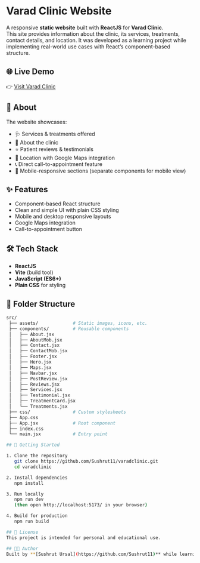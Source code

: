 # Varad Clinic Website  

A responsive **static website** built with **ReactJS** for **Varad Clinic**.  
This site provides information about the clinic, its services, treatments, contact details, and location. It was developed as a learning project while implementing real-world use cases with React’s component-based structure.  

## 🌐 Live Demo  
👉 [Visit Varad Clinic](https://varadclinic.netlify.app)  

## 📖 About  
The website showcases:  
- 🩺 Services & treatments offered  
- 📖 About the clinic  
- ⭐ Patient reviews & testimonials  
- 📍 Location with Google Maps integration  
- 📞 Direct call-to-appointment feature  
- 📱 Mobile-responsive sections (separate components for mobile view)  

## ✨ Features  
- Component-based React structure  
- Clean and simple UI with plain CSS styling  
- Mobile and desktop responsive layouts  
- Google Maps integration  
- Call-to-appointment button  

## 🛠️ Tech Stack  
- **ReactJS**  
- **Vite** (build tool)  
- **JavaScript (ES6+)**  
- **Plain CSS** for styling  

## 📂 Folder Structure  
```bash
src/
 ├── assets/             # Static images, icons, etc.
 ├── components/         # Reusable components
 │   ├── About.jsx
 │   ├── AboutMob.jsx
 │   ├── Contact.jsx
 │   ├── ContactMob.jsx
 │   ├── Footer.jsx
 │   ├── Hero.jsx
 │   ├── Maps.jsx
 │   ├── Navbar.jsx
 │   ├── PostReview.jsx
 │   ├── Reviews.jsx
 │   ├── Services.jsx
 │   ├── Testimonial.jsx
 │   ├── TreatmentCard.jsx
 │   └── Treatments.jsx
 ├── css/                # Custom stylesheets
 ├── App.css
 ├── App.jsx             # Root component
 ├── index.css
 └── main.jsx            # Entry point

## 🚀 Getting Started  

1. Clone the repository  
   git clone https://github.com/Sushrut11/varadclinic.git  
   cd varadclinic  

2. Install dependencies  
   npm install  

3. Run locally  
   npm run dev  
   (then open http://localhost:5173/ in your browser)  

4. Build for production  
   npm run build  

## 📜 License  
This project is intended for personal and educational use.  

## 👨‍💻 Author  
Built by **[Sushrut Ursal](https://github.com/Sushrut11)** while learning ReactJS and implementing a real-world project.  